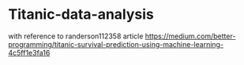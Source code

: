 # Titanic-data-analysis
with reference to 
randerson112358 article
https://medium.com/better-programming/titanic-survival-prediction-using-machine-learning-4c5ff1e3fa16
